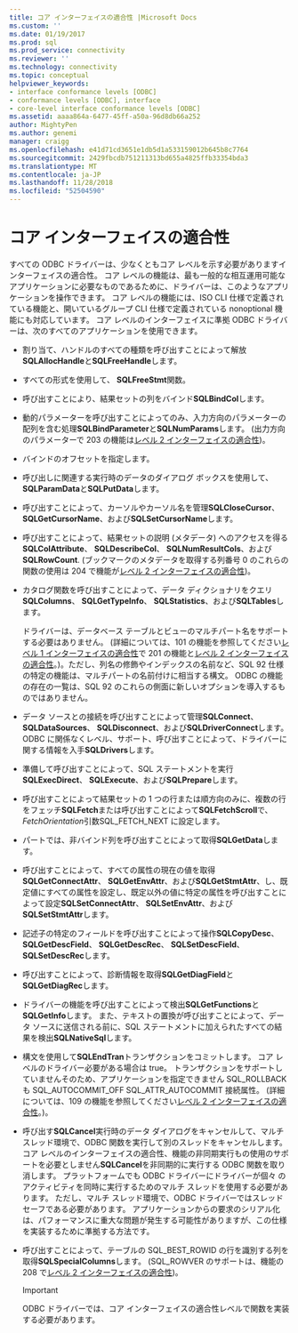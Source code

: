 ```yaml
---
title: コア インターフェイスの適合性 |Microsoft Docs
ms.custom: ''
ms.date: 01/19/2017
ms.prod: sql
ms.prod_service: connectivity
ms.reviewer: ''
ms.technology: connectivity
ms.topic: conceptual
helpviewer_keywords:
- interface conformance levels [ODBC]
- conformance levels [ODBC], interface
- core-level interface conformance levels [ODBC]
ms.assetid: aaaa864a-6477-45ff-a50a-96d8db66a252
author: MightyPen
ms.author: genemi
manager: craigg
ms.openlocfilehash: e41d71cd3651e1db5d1a533159012b645b8c7764
ms.sourcegitcommit: 2429fbcdb751211313bd655a4825ffb33354bda3
ms.translationtype: MT
ms.contentlocale: ja-JP
ms.lasthandoff: 11/28/2018
ms.locfileid: "52504590"
---
```

# <a name="core-interface-conformance"></a>コア インターフェイスの適合性
すべての ODBC ドライバーは、少なくともコア レベルを示す必要がありますインターフェイスの適合性。 コア レベルの機能は、最も一般的な相互運用可能なアプリケーションに必要なものであるために、ドライバーは、このようなアプリケーションを操作できます。 コア レベルの機能には、ISO CLI 仕様で定義されている機能と、開いているグループ CLI 仕様で定義されている nonoptional 機能にも対応しています。 コア レベルのインターフェイスに準拠 ODBC ドライバーは、次のすべてのアプリケーションを使用できます。  
  
-   割り当て、ハンドルのすべての種類を呼び出すことによって解放**SQLAllocHandle**と**SQLFreeHandle**します。  
  
-   すべての形式を使用して、 **SQLFreeStmt**関数。  
  
-   呼び出すことにより、結果セットの列をバインド**SQLBindCol**します。  
  
-   動的パラメーターを呼び出すことによってのみ、入力方向のパラメーターの配列を含む処理**SQLBindParameter**と**SQLNumParams**します。 (出力方向のパラメーターで 203 の機能は[レベル 2 インターフェイスの適合性](../../../odbc/reference/develop-app/level-2-interface-conformance.md))。  
  
-   バインドのオフセットを指定します。  
  
-   呼び出しに関連する実行時のデータのダイアログ ボックスを使用して、 **SQLParamData**と**SQLPutData**します。  
  
-   呼び出すことによって、カーソルやカーソル名を管理**SQLCloseCursor**、 **SQLGetCursorName**、および**SQLSetCursorName**します。  
  
-   呼び出すことによって、結果セットの説明 (メタデータ) へのアクセスを得る**SQLColAttribute**、 **SQLDescribeCol**、 **SQLNumResultCols**、および**SQLRowCount**. (ブックマークのメタデータを取得する列番号 0 のこれらの関数の使用は 204 で機能が[レベル 2 インターフェイスの適合性](../../../odbc/reference/develop-app/level-2-interface-conformance.md))。  
  
-   カタログ関数を呼び出すことによって、データ ディクショナリをクエリ**SQLColumns**、 **SQLGetTypeInfo**、 **SQLStatistics**、および**SQLTables**します。  
  
     ドライバーは、データベース テーブルとビューのマルチパート名をサポートする必要はありません。 (詳細については、101 の機能を参照してください[レベル 1 インターフェイスの適合性](../../../odbc/reference/develop-app/level-1-interface-conformance.md)で 201 の機能と[レベル 2 インターフェイスの適合性](../../../odbc/reference/develop-app/level-2-interface-conformance.md)。)。ただし、列名の修飾やインデックスの名前など、SQL 92 仕様の特定の機能は、マルチパートの名前付けに相当する構文。 ODBC の機能の存在の一覧は、SQL 92 のこれらの側面に新しいオプションを導入するものではありません。  
  
-   データ ソースとの接続を呼び出すことによって管理**SQLConnect**、 **SQLDataSources**、 **SQLDisconnect**、および**SQLDriverConnect**します。 ODBC に関係なくレベル、サポート、呼び出すことによって、ドライバーに関する情報を入手**SQLDrivers**します。  
  
-   準備して呼び出すことによって、SQL ステートメントを実行**SQLExecDirect**、 **SQLExecute**、および**SQLPrepare**します。  
  
-   呼び出すことによって結果セットの 1 つの行または順方向のみに、複数の行をフェッチ**SQLFetch**または呼び出すことによって**SQLFetchScroll**で、 *FetchOrientation*引数SQL_FETCH_NEXT に設定します。  
  
-   パートでは、非バインド列を呼び出すことによって取得**SQLGetData**します。  
  
-   呼び出すことによって、すべての属性の現在の値を取得**SQLGetConnectAttr**、 **SQLGetEnvAttr**、および**SQLGetStmtAttr**、し、既定値にすべての属性を設定し、既定以外の値に特定の属性を呼び出すことによって設定**SQLSetConnectAttr**、 **SQLSetEnvAttr**、および**SQLSetStmtAttr**します。  
  
-   記述子の特定のフィールドを呼び出すことによって操作**SQLCopyDesc**、 **SQLGetDescField**、 **SQLGetDescRec**、 **SQLSetDescField**、**SQLSetDescRec**します。  
  
-   呼び出すことによって、診断情報を取得**SQLGetDiagField**と**SQLGetDiagRec**します。  
  
-   ドライバーの機能を呼び出すことによって検出**SQLGetFunctions**と**SQLGetInfo**します。 また、テキストの置換が呼び出すことによって、データ ソースに送信される前に、SQL ステートメントに加えられたすべての結果を検出**SQLNativeSql**します。  
  
-   構文を使用して**SQLEndTran**トランザクションをコミットします。 コア レベルのドライバー必要がある場合は true。 トランザクションをサポートしていませんそのため、アプリケーションを指定できません SQL_ROLLBACK も SQL_AUTOCOMMIT_OFF SQL_ATTR_AUTOCOMMIT 接続属性。 (詳細については、109 の機能を参照してください[レベル 2 インターフェイスの適合性](../../../odbc/reference/develop-app/level-2-interface-conformance.md)。)。  
  
-   呼び出す**SQLCancel**実行時のデータ ダイアログをキャンセルして、マルチ スレッド環境で、ODBC 関数を実行して別のスレッドをキャンセルします。 コア レベルのインターフェイスの適合性、機能の非同期実行もの使用のサポートを必要としません**SQLCancel**を非同期的に実行する ODBC 関数を取り消します。 プラットフォームでも ODBC ドライバーにドライバーが個々 のアクティビティを同時に実行するためのマルチ スレッドを使用する必要があります。 ただし、マルチ スレッド環境で、ODBC ドライバーではスレッド セーフである必要があります。 アプリケーションからの要求のシリアル化は、パフォーマンスに重大な問題が発生する可能性がありますが、この仕様を実装するために準拠する方法です。  
  
-   呼び出すことによって、テーブルの SQL_BEST_ROWID の行を識別する列を取得**SQLSpecialColumns**します。 (SQL_ROWVER のサポートは、機能の 208 で[レベル 2 インターフェイスの適合性](../../../odbc/reference/develop-app/level-2-interface-conformance.md))。  
  
    > [!IMPORTANT]  
    >  ODBC ドライバーでは、コア インターフェイスの適合性レベルで関数を実装する必要があります。
